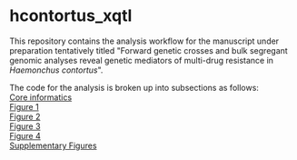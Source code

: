 # hcontortus_xqtl

This repository contains the analysis workflow for the manuscript under preparation
tentatively titled "Forward genetic crosses and bulk segregant genomic analyses reveal genetic mediators of multi-drug resistance in *Haemonchus contortus*".

The code for the analysis is broken up into subsections as follows:  
[Core informatics](https://github.com/stephenrdoyle/hcontortus_xqtl/03_code/blob/master/hcontortus_xqtl.workbook.md)  
[Figure 1](https://github.com/stephenrdoyle/hcontortus_xqtl/03_code/blob/master/hcontortus_xqtl.workbook.figure1.md)  
[Figure 2](https://github.com/stephenrdoyle/hcontortus_xqtl/03_code/blob/master/hcontortus_xqtl.workbook.figure2.md)  
[Figure 3](https://github.com/stephenrdoyle/hcontortus_xqtl/03_code/blob/master/hcontortus_xqtl.workbook.figure3.md)  
[Figure 4](https://github.com/stephenrdoyle/hcontortus_xqtl/03_code/blob/master/hcontortus_xqtl.workbook.figure4.md)  
[Supplementary Figures](https://github.com/stephenrdoyle/hcontortus_xqtl/03_code/blob/master/hcontortus_xqtl.workbook.supplementary_figures.md)
